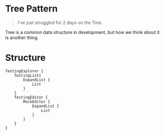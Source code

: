 # Tree Pattern

> I've just struggled for 2 days on the Tree.

Tree is a common data structure in development, but how we think about it is another thing.

# Structure

```
TestingExplorer {
    TestingList{
        ExpandList {
            List
        }
    }
    TestingEditor {
        MockEditor {
            ExpandList {
                List
            }
        }
    }
}
```
